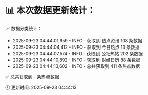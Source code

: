 📊 本次数据更新统计：
==========================

📈 数据分类统计：
- 2025-09-23 04:44:01,959 - INFO - 获取到 热点资讯 108 条数据
- 2025-09-23 04:44:04,412 - INFO - 获取到 今日热点 13 条数据
- 2025-09-23 04:44:07,574 - INFO - 获取到 公社热帖 202 条数据
- 2025-09-23 04:44:10,892 - INFO - 获取到 财经日历 88 条数据
- 2025-09-23 04:44:13,602 - INFO - 总共获取到 411 条热点数据

✅ 总共获取到 - 条热点数据

🕐 更新时间: 2025-09-23 04:44:13
